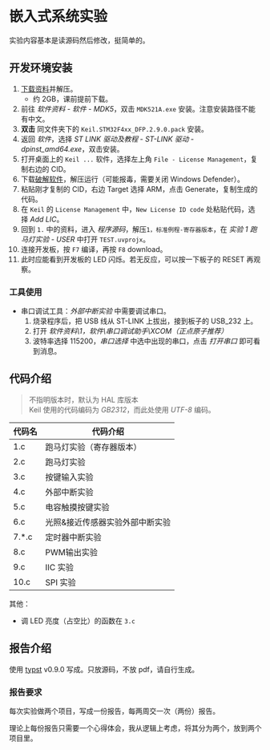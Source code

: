 # 嵌入式系统实验

实验内容基本是读源码然后修改，挺简单的。

## 开发环境安装

<!-- prettier-ignore -->
1. [下载资料](https://cs.e.ecust.edu.cn/download/5a403808a967b666b1e9ce9ac88429b5)并解压。
   - 约 2GB，课前提前下载。
2. 前往 _软件资料 - 软件 - MDK5_，双击 `MDK521A.exe` 安装。注意安装路径不能有中文。
3. **双击** 同文件夹下的 `Keil.STM32F4xx_DFP.2.9.0.pack` 安装。
4. 返回 _软件_，选择 _ST LINK 驱动及教程 - ST-LINK 驱动 - dpinst\_amd64.exe_，双击安装。
5. 打开桌面上的 `Keil ...` 软件，选择左上角 `File - License Management`，复制右边的 CID。
6. 下载[破解软件](https://cs.e.ecust.edu.cn/download/3b4d80b99923984b0d52f1788b5359bc)，解压运行（可能报毒，需要关闭 Windows Defender）。
7. 粘贴刚才复制的 CID，右边 Target 选择 ARM，点击 Generate，复制生成的代码。
8. 在 `Keil` 的 `License Management` 中，`New License ID code` 处粘贴代码，选择 _Add LIC_。
9. 回到 `1.` 中的资料，进入 _程序源码_，解压`1，标准例程-寄存器版本`，在 _实验 1 跑马灯实验 - USER_ 中打开 `TEST.uvprojx`。
10. 连接开发板，按 `F7` 编译，再按 `F8` download。
11. 此时应能看到开发板的 LED 闪烁。若无反应，可以按一下板子的 RESET 再观察。

### 工具使用

- 串口调试工具：_外部中断实验_ 中需要调试串口。
  1. 烧录程序后，把 USB 线从 ST-LINK 上拔出，接到板子的 USB_232 上。
  2. 打开 _软件资料\1，软件\串口调试助手\XCOM（正点原子推荐）_
  3. 波特率选择 115200，_串口选择_ 中选中出现的串口，点击 _打开串口_ 即可看到消息。

## 代码介绍

> 不指明版本时，默认为 HAL 库版本  
> Keil 使用的代码编码为 _GB2312_，而此处使用 _UTF-8_ 编码。

<!-- prettier-ignore -->
|代码名|代码介绍|
|---|---|
|1.c|跑马灯实验（寄存器版本）|
|2.c|跑马灯实验|
|3.c|按键输入实验|
|4.c|外部中断实验|
|5.c|电容触摸按键实验|
|6.c|光照&接近传感器实验外部中断实验|
|7.*.c|定时器中断实验|
|8.c|PWM输出实验|
|9.c|IIC 实验|
|10.c|SPI 实验|

其他：

- 调 LED 亮度（占空比）的函数在 `3.c`

## 报告介绍

使用 [typst](https://github.com/typst/typst) v0.9.0 写成。只放源码，不放 pdf，请自行生成。

### 报告要求

每次实验做两个项目，写成一份报告，每两周交一次（两份）报告。

理论上每份报告只需要一个心得体会，我从逻辑上考虑，将其分为两个，放到两个项目里。
